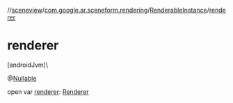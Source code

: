//[sceneview](../../../index.md)/[com.google.ar.sceneform.rendering](../index.md)/[RenderableInstance](index.md)/[renderer](renderer.md)

# renderer

[androidJvm]\

@[Nullable](https://developer.android.com/reference/kotlin/androidx/annotation/Nullable.html)

open var [renderer](renderer.md): [Renderer](../-renderer/index.md)
